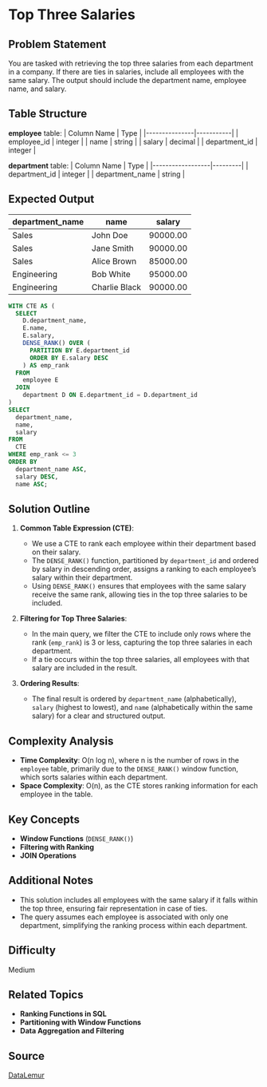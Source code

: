 # Top Three Salaries

## Problem Statement
You are tasked with retrieving the top three salaries from each department in a company. If there are ties in salaries, include all employees with the same salary. The output should include the department name, employee name, and salary.

## Table Structure
**employee** table:
| Column Name   | Type      |
|---------------|-----------|
| employee_id   | integer   |
| name          | string    |
| salary        | decimal   |
| department_id | integer   |

**department** table:
| Column Name      | Type    |
|------------------|---------|
| department_id    | integer |
| department_name  | string  |

## Expected Output
| department_name | name         | salary   |
|-----------------|--------------|----------|
| Sales           | John Doe     | 90000.00 |
| Sales           | Jane Smith   | 90000.00 |
| Sales           | Alice Brown  | 85000.00 |
| Engineering     | Bob White    | 95000.00 |
| Engineering     | Charlie Black| 90000.00 |

```sql
WITH CTE AS (
  SELECT 
    D.department_name,
    E.name,
    E.salary,
    DENSE_RANK() OVER (
      PARTITION BY E.department_id
      ORDER BY E.salary DESC
    ) AS emp_rank
  FROM 
    employee E
  JOIN
    department D ON E.department_id = D.department_id
)
SELECT
  department_name,
  name,
  salary
FROM
  CTE
WHERE emp_rank <= 3
ORDER BY 
  department_name ASC, 
  salary DESC, 
  name ASC;
```
## Solution Outline

1. **Common Table Expression (CTE)**:
   - We use a CTE to rank each employee within their department based on their salary.
   - The `DENSE_RANK()` function, partitioned by `department_id` and ordered by salary in descending order, assigns a ranking to each employee’s salary within their department.
   - Using `DENSE_RANK()` ensures that employees with the same salary receive the same rank, allowing ties in the top three salaries to be included.

2. **Filtering for Top Three Salaries**:
   - In the main query, we filter the CTE to include only rows where the rank (`emp_rank`) is 3 or less, capturing the top three salaries in each department.
   - If a tie occurs within the top three salaries, all employees with that salary are included in the result.

3. **Ordering Results**:
   - The final result is ordered by `department_name` (alphabetically), `salary` (highest to lowest), and `name` (alphabetically within the same salary) for a clear and structured output.

## Complexity Analysis
- **Time Complexity**: O(n log n), where n is the number of rows in the `employee` table, primarily due to the `DENSE_RANK()` window function, which sorts salaries within each department.
- **Space Complexity**: O(n), as the CTE stores ranking information for each employee in the table.

## Key Concepts
- **Window Functions** (`DENSE_RANK()`)
- **Filtering with Ranking**
- **JOIN Operations**

## Additional Notes
- This solution includes all employees with the same salary if it falls within the top three, ensuring fair representation in case of ties.
- The query assumes each employee is associated with only one department, simplifying the ranking process within each department.

## Difficulty
Medium

## Related Topics
- **Ranking Functions in SQL**
- **Partitioning with Window Functions**
- **Data Aggregation and Filtering**

## Source
[DataLemur](https://datalemur.com/questions/top-three-salaries)
